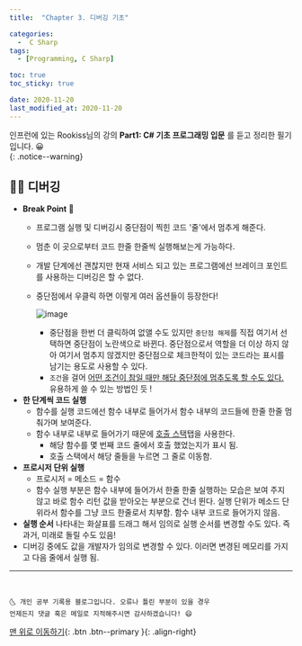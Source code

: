 ```yaml
---
title:  "Chapter 3. 디버깅 기초" 

categories:
  -  C Sharp
tags:
  - [Programming, C Sharp]

toc: true
toc_sticky: true

date: 2020-11-20
last_modified_at: 2020-11-20
---
```


인프런에 있는 Rookiss님의 강의 **Part1: C# 기초 프로그래밍 입문** 를 듣고 정리한 필기입니다. 😀  
{: .notice--warning}
 

## 👱‍♀️ 디버깅

- **Break Point** 🔴
  - 프로그램 실행 및 디버깅시 중단점이 찍힌 코드 '줄'에서 멈추게 해준다.
  - 멈춘 이 곳으로부터 코드 한줄 한줄씩 실행해보는게 가능하다.
  - 개발 단계에선 괜찮지만 현재 서비스 되고 있는 프로그램에선 브레이크 포인트를 사용하는 디버깅은 할 수 없다. 
  - 중단점에서 우클릭 하면 이렇게 여러 옵션들이 등장한다! 

    ![image](https://user-images.githubusercontent.com/42318591/99794880-332e4780-2b6e-11eb-8b4b-1379c7cb9dc0.png)
    
    - 중단점을 한번 더 클릭하여 없앨 수도 있지만 `중단점 해제`를 직접 여기서 선택하면 중단점이 노란색으로 바뀐다. 중단점으로서 역할을 더 이상 하지 않아 여기서 멈추지 않겠지만 중단점으로 체크한적이 있는 코드라는 표시를 남기는 용도로 사용할 수 있다.
    - `조건`을 걸어 <u>어떤 조건이 참일 때만 해당 중단점에 멈추도록 할 수도 있다.</u> 유용하게 쓸 수 있는 방법인 듯 !
- **한 단계씩 코드 실행**
  - 함수를 실행 코드에선 함수 내부로 들어가서 함수 내부의 코드들에 한줄 한줄 멈춰가며 보여준다.
  - 함수 내부로 내부로 들어가기 때문에 <u>호출 스택</u>탭을 사용한다.
    - 해당 함수를 몇 번째 코드 줄에서 호출 했었는지가 표시 됨.
    - 호출 스택에서 해당 줄들을 누르면 그 줄로 이동함.
- **프로시저 단위 실행**
  - 프로시저 = 메소드 = 함수
  - 함수 실행 부분은 함수 내부에 들어가서 한줄 한줄 실행하는 모습은 보여 주지 않고 바로 함수 리턴 값을 받아오는 부분으로 건너 뛴다. 실행 단위가 메소드 단위라서 함수를 그냥 코드 한줄로서 치부함. 함수 내부 코드로 들어가지 않음.
- **실행 순서** 나타내는 화살표를 드래그 해서 임의로 실행 순서를 변경할 수도 있다. 즉 과거, 미래로 돌릴 수도 있음!
- 디버깅 중에도 값을 개발자가 임의로 변경할 수 있다. 이러면 변경된 메모리를 가지고 다음 줄에서 실행 됨.


***
<br>

    🌜 개인 공부 기록용 블로그입니다. 오류나 틀린 부분이 있을 경우 
    언제든지 댓글 혹은 메일로 지적해주시면 감사하겠습니다! 😄

[맨 위로 이동하기](#){: .btn .btn--primary }{: .align-right}